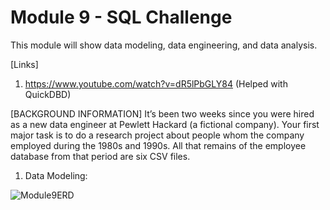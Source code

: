 # Module 9 - SQL Challenge
This module will show data modeling, data engineering, and data analysis.

[Links]
1. https://www.youtube.com/watch?v=dR5lPbGLY84 (Helped with QuickDBD)

[BACKGROUND INFORMATION]
It’s been two weeks since you were hired as a new data engineer at Pewlett Hackard (a fictional company). Your first major task is to do a research project about people whom the company employed during the 1980s and 1990s. All that remains of the employee database from that period are six CSV files.

1. Data Modeling:
   

![Module9ERD](https://github.com/stephanieesamperio/module_9/assets/144180948/09c8e66e-d87b-464d-b2a3-12dd13d19a00)

  
  
